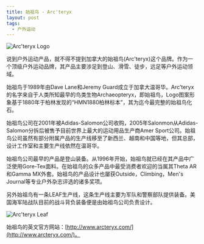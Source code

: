 ```yaml
---
title: 始祖鸟 - Arc'teryx
layout: post
tags:
  - 户外运动
---
```


![Arc'teryx Logo](http://pinpaiku.org/media/files/2013/02/23/arcteryx_logo.jpg)

说到户外运动产品，就不得不提到加拿大的始祖鸟(Arc'teryx)这个品牌。作为一个顶级户外运动品牌，其产品主要涉足到登山、滑雪、徒步，远足等户外运动领域。

始祖鸟于1989年由Dave Lane和Jeremy Guard成立于加拿大温哥华。Arc’teryx的名字来自于人类所知最早的鸟类生物Archaeopteryx，即始祖鸟，Logo图案形象基于1880年于柏林发现的“HMN1880柏林标本”，其为迄今最完整的始祖鸟化石。

始祖鸟公司在2001年被Adidas-Salomon公司收购，2005年Salonmon从Adidas-Salomon分拆后被售予目前世界上最大的运动用品生产商Amer Sport公司。始祖鸟公司虽然有部分附属产品的生产线移至了新西兰、越南和中国等地，但其总部，设计工作室和主要生产线依然在温哥华。

始祖鸟公司最早的产品是登山装备。从1996年开始，始祖鸟就已经在其产品中广泛使用Gore-Tex面料。在始祖鸟的众多产品中最受消费者欢迎的当属其Theta AR和Gamma MX外套。始祖鸟的产品设计也屡获Outside，Climbing，Men's Journal等专业户外杂志评选的诸多奖项。

另外始祖鸟有一条LEAF生产线，这条生产线主要为军队和警察部队提供装备。美国海军陆战队目前的战斗背负装备便是由始祖鸟公司负责设计。

![Arc'teryx Leaf](http://pinpaiku.org/media/files/2013/02/23/arcteryx_leaf_sock.jpg)

始祖鸟的英文官方网站：[http://www.arcteryx.com/](http://www.arcteryx.com/)。
